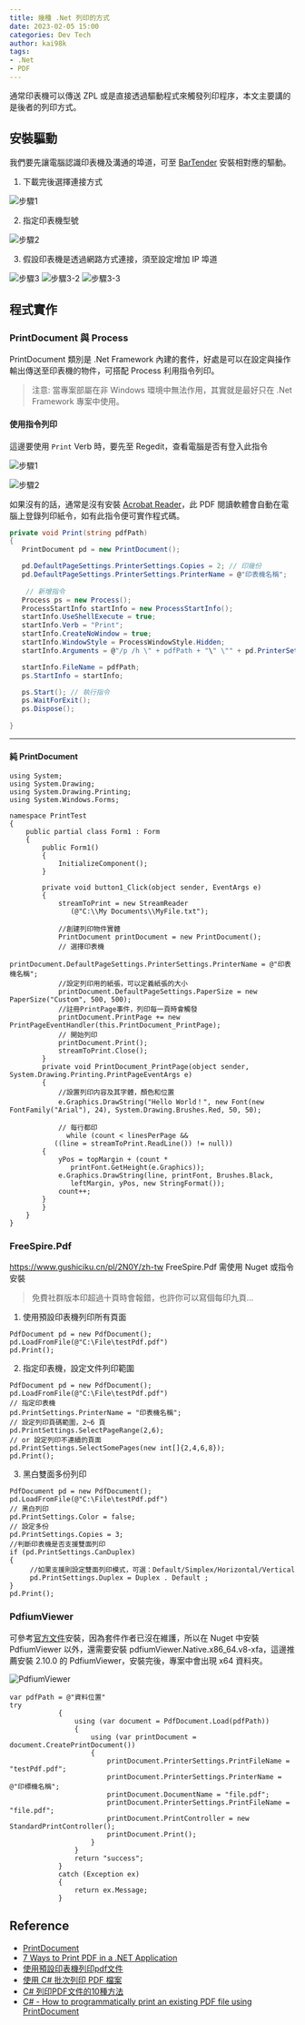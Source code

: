 ```yaml
---
title: 幾種 .Net 列印的方式
date: 2023-02-05 15:00
categories: Dev Tech
author: kai98k
tags:
- .Net
- PDF
---
```

通常印表機可以傳送 ZPL 或是直接透過驅動程式來觸發列印程序，本文主要講的是後者的列印方式。

## 安裝驅動

我們要先讓電腦認識印表機及溝通的埠道，可至 [BarTender](https://www.seagullscientific.com/tw/support/downloads/drivers/) 安裝相對應的驅動。

1. 下載完後選擇連接方式

![步驟1](https://i.imgur.com/IjBDcBJ.png)

2. 指定印表機型號

![步驟2](https://i.imgur.com/u5o7UKI.png)

3. 假設印表機是透過網路方式連接，須至設定增加 IP 埠道

![步驟3](https://i.imgur.com/cSunWhn.png)
![步驟3-2](https://i.imgur.com/6upmKAf.png)
![步驟3-3](https://i.imgur.com/aaC4fTz.png)


## 程式實作

### PrintDocument 與 Process

PrintDocument 類別是 .Net Framework 內建的套件，好處是可以在設定與操作輸出傳送至印表機的物件，可搭配 Process 利用指令列印。

>注意: 當專案部屬在非 Windows 環境中無法作用，其實就是最好只在 .Net Framework 專案中使用。


#### 使用指令列印

這邊要使用 `Print` Verb 時，要先至 Regedit，查看電腦是否有登入此指令

![步驟1](https://i.imgur.com/DdhyIbi.png)

![步驟2](https://i.imgur.com/Z5X7uF7.png)

如果沒有的話，通常是沒有安裝 [Acrobat Reader](https://get.adobe.com/tw/reader/)，此 PDF 閱讀軟體會自動在電腦上登錄列印紙令，如有此指令便可實作程式碼。

```csharp
private void Print(string pdfPath)
{
   PrintDocument pd = new PrintDocument();

   pd.DefaultPageSettings.PrinterSettings.Copies = 2; // 印幾份
   pd.DefaultPageSettings.PrinterSettings.PrinterName = @"印表機名稱"; 
    
    // 新增指令
   Process ps = new Process(); 
   ProcessStartInfo startInfo = new ProcessStartInfo();
   startInfo.UseShellExecute = true;
   startInfo.Verb = "Print";
   startInfo.CreateNoWindow = true;
   startInfo.WindowStyle = ProcessWindowStyle.Hidden;
   startInfo.Arguments = @"/p /h \" + pdfPath + "\" \"" + pd.PrinterSettings.PrinterName + " \"";

   startInfo.FileName = pdfPath;
   ps.StartInfo = startInfo;

   ps.Start(); // 執行指令
   ps.WaitForExit();
   ps.Dispose();
            
}
```

---
#### 純 PrintDocument
```csharp=
using System;
using System.Drawing;
using System.Drawing.Printing;
using System.Windows.Forms;
 
namespace PrintTest
{
    public partial class Form1 : Form
    {
        public Form1()
        {
            InitializeComponent();
        }
 
        private void button1_Click(object sender, EventArgs e)
        {
            streamToPrint = new StreamReader
               (@"C:\\My Documents\\MyFile.txt");
               
            //創建列印物件實體
            PrintDocument printDocument = new PrintDocument();
            // 選擇印表機
            printDocument.DefaultPageSettings.PrinterSettings.PrinterName = @"印表機名稱";
            //設定列印用的紙張，可以定義紙張的大小
            printDocument.DefaultPageSettings.PaperSize = new PaperSize("Custom", 500, 500);
            //註冊PrintPage事件，列印每一頁時會觸發
            printDocument.PrintPage += new PrintPageEventHandler(this.PrintDocument_PrintPage);
            // 開始列印
            printDocument.Print();
            streamToPrint.Close();
        }
        private void PrintDocument_PrintPage(object sender, System.Drawing.Printing.PrintPageEventArgs e)
        {
            //設置列印内容及其字體，顏色和位置
            e.Graphics.DrawString("Hello World！", new Font(new FontFamily("Arial"), 24), System.Drawing.Brushes.Red, 50, 50);
            
            // 每行都印
              while (count < linesPerPage &&
           ((line = streamToPrint.ReadLine()) != null))
        {
            yPos = topMargin + (count *
               printFont.GetHeight(e.Graphics));
            e.Graphics.DrawString(line, printFont, Brushes.Black,
               leftMargin, yPos, new StringFormat());
            count++;
        }
        }
    }
}
```

### FreeSpire.Pdf

<https://www.gushiciku.cn/pl/2N0Y/zh-tw>
FreeSpire.Pdf 需使用 Nuget 或指令安裝
>免費社群版本印超過十頁時會報錯，也許你可以寫個每印九頁...

1. 使用預設印表機列印所有頁面
```csharp=
PdfDocument pd = new PdfDocument();
pd.LoadFromFile(@"C:\File\testPdf.pdf")
pd.Print();
```
2. 指定印表機，設定文件列印範圍
```csharp=
PdfDocument pd = new PdfDocument();
pd.LoadFromFile(@"C:\File\testPdf.pdf")
// 指定印表機
pd.PrintSettings.PrinterName = "印表機名稱";
// 設定列印頁碼範圍，2~6 頁
pd.PrintSettings.SelectPageRange(2,6);
// or 設定列印不連續的頁面
pd.PrintSettings.SelectSomePages(new int[]{2,4,6,8});
pd.Print();
```
3. 黑白雙面多份列印
```csharp=
PdfDocument pd = new PdfDocument();
pd.LoadFromFile(@"C:\File\testPdf.pdf")
// 黑白列印
pd.PrintSettings.Color = false;
// 設定多份
pd.PrintSettings.Copies = 3;
//判斷印表機是否支援雙面列印
if (pd.PrintSettings.CanDuplex)
{
     //如果支援則設定雙面列印模式，可選：Default/Simplex/Horizontal/Vertical
     pd.PrintSettings.Duplex = Duplex . Default ;
}
pd.Print();
```

### PdfiumViewer 
可參考[官方文件](https://github.com/pvginkel/PdfiumBuild)安裝，因為套件作者已沒在維護，所以在 Nuget 中安裝 PdfiumViewer 以外，還需要安裝 pdfiumViewer.Native.x86_64.v8-xfa，這邊推薦安裝 2.10.0 的 PdfiumViewer，安裝完後，專案中會出現 x64 資料夾。

![PdfiumViewer](https://i.imgur.com/aMo9UrL.png)

``` csharp=
var pdfPath = @"資料位置" 
try
            {
                using (var document = PdfDocument.Load(pdfPath))
                {
                    using (var printDocument = document.CreatePrintDocument())
                    {
                        printDocument.PrinterSettings.PrintFileName = "testPdf.pdf";
                        printDocument.PrinterSettings.PrinterName = @"印標機名稱";
                        printDocument.DocumentName = "file.pdf";
                        printDocument.PrinterSettings.PrintFileName = "file.pdf";
                        printDocument.PrintController = new StandardPrintController();
                        printDocument.Print();
                    }
                }
                return "success";
            }
            catch (Exception ex)
            {
                return ex.Message;
            }
```


## Reference
* [PrintDocument](https://learn.microsoft.com/zh-tw/dotnet/api/system.drawing.printing.printdocument?view=dotnet-plat-ext-7.0)
* [7 Ways to Print PDF in a .NET Application](https://medium.com/@alexaae9/7-ways-to-print-pdf-in-a-net-application-ab15905bb98f)
* [使用預設印表機列印pdf文件](https://dotblogs.com.tw/whd/2016/03/22/234526)
* [使用 C# 批次列印 PDF 檔案](https://blog.darkthread.net/blog/print-pdf-with-c)
* [C# 列印PDF文件的10種方法](https://www.gushiciku.cn/pl/2N0Y/zh-tw)
* [C# - How to programmatically print an existing PDF file using PrintDocument](https://stackoverflow.com/questions/47857500/c-sharp-how-to-programmatically-print-an-existing-pdf-file-using-printdocument)